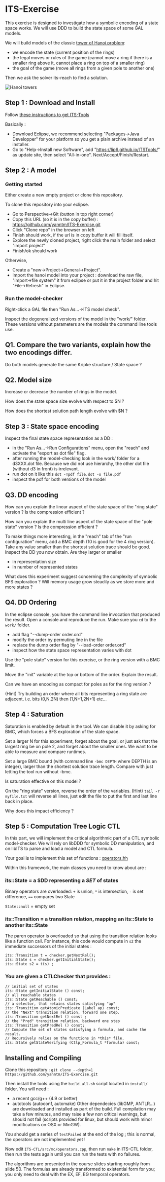 # ITS-Exercise

This exercise is designed to investigate how a symbolic encoding of a state space works.
We will use DDD to build the state space of some GAL models.

We will build models of the classic [tower of Hanoi problem](https://en.wikipedia.org/wiki/Tower_of_Hanoi): 
* we encode the state (current position of the rings)
* the legal moves or rules of the game (cannot move a ring if there is a smaller ring above it, cannot place a ring on top of a smaller ring)
* the goal of the game (move all rings from a given pole to another one)

Then we ask the solver its-reach to find a solution.

![Hanoi towers](https://upload.wikimedia.org/wikipedia/commons/thumb/8/8d/Iterative_algorithm_solving_a_6_disks_Tower_of_Hanoi.gif/220px-Iterative_algorithm_solving_a_6_disks_Tower_of_Hanoi.gif) 


## Step 1 : Download and Install

Follow [these instructions to get ITS-Tools](https://lip6.github.io/ITSTools-web/eclipsestart.html)

Basically :
* Download Eclipse, we recommend selecting "Packages->Java Developper" for your platform so you get a plain archive instead of an installer.
* Go to "Help->Install new Software", add "https://lip6.github.io/ITSTools/" as update site, then select "All-in-one". Next/Accept/Finish/Restart.

## Step 2 : A model

### Getting started
Either create a new empty project or clone this repository.

To clone this repository into your eclipse.
* Go to Perspective->Git (button in top right corner)
* Copy this URL (so it is in the copy buffer) : https://github.com/yanntm/ITS-Exercise.git
* Click "Clone repo" in the browser on left
* Finish should work, if the url is in copy buffer it will fill itself.
* Explore the newly cloned project, right click the main folder and select "import project"
* Finish/ok should work

Otherwise,
* Create a "new->Project->General->Project".
* Import the hanoi model into your project :  download the raw file, "import->file system" it from eclipse or put it in the project folder and hit "File->Refresh" in Eclipse.

### Run the model-checker

Right-click a GAL file then "Run As...->ITS model check".

Inspect the degeneralized versions of the model in the "work/" folder. 
These versions without parameters are the models the command line tools use.

## Q1. Compare the two variants, explain how the two encodings differ.

Do both models generate the same Kripke structure / State space ?

## Q2. Model size

Increase or decrease the number of rings in the model.

How does the state space size evolve with respect to $N ?

How does the shortest solution path length evolve with $N ?

## Step 3 : State space encoding

Inspect the final state space representation as a DD : 
 * in the "Run As...->Run Configurations" menu, open the "reach" and activate the "export as dot file" flag.
 * after running the model-checking look in the work/ folder for a d3XXX.dot file. Because we did not use hierarchy, the other dot file (without d3 in front) is irrelevant.
 * run dot on it like this `dot -Tpdf file.dot -o file.pdf`
 * inspect the pdf for both versions of the model

## Q3. DD encoding

How can you explain the linear aspect of the state space of the "ring state" version ?
Is the compression efficient ?

How can you explain the multi line aspect of the state space of the "pole state" version ?
Is the compression efficient ?

To make things more interesting, in the "reach" tab of the "run configuration" menu, add a BMC depth (10 is good for the 4 ring version). Take any value smaller than the shortest solution trace should be good. Inspect the DD you now obtain. 
Are they larger or smaller
* in representation size
* in number of represented states

What does this experiment suggest concerning the complexity of symbolic BFS exploration ?
Will memory usage grow steadily as we store more and more states ?

## Q4. DD Ordering

In the eclipse console, you have the command line invocation that produced the result. Open a console and reproduce the run. Make sure you `cd` to the `work/` folder.
 * add flag "--dump-order order.ord"
 * modify the order by permuting line in the file
 * replace the dump order flag by "--load-order order.ord"
 * inspect how the state space representation varies with dot
 
Use the "pole state" version for this exercise, or the ring version with a BMC limit.

Move the "init" variable at the top or bottom of the order. Explain the result.

Can we have an encoding as compact for poles as for the ring version ?

(Hint) Try building an order where all bits representing a ring state are adjacent. i.e. bits (0,N,2N) then (1,N+1,2N+1) etc...
 
## Step 4 : Saturation

Saturation is enabled by default in the tool. 
We can disable it by asking for BMC, which forces a BFS exploration of the state space.

Set a larger N for this experiment, forget about the goal, or just ask that the largest ring be on pole 2, and forget about the smaller ones. We want to be able to measure and compare runtimes.

Set a large BMC bound (with command line `-bmc DEPTH` where DEPTH is an integer), larger than the shortest solution trace length.
Compare with just letting the tool run without -bmc.

Is saturation effective on this model ?

On the "ring state" version, reverse the order of the variables. 
(Hint) `tail -r myfile.txt` will reverse all lines, just edit the file to put the first and last line back in place.

Why does this impact efficiency ?
  
## Step 5 : Computation Tree Logic CTL

In this part, we will implement the critical algorithmic part of a CTL symbolic model-checker.
We will rely on libDDD for symbolic DD manipulation, and on libITS to parse and load a model and CTL formula.

Your goal is to implement this set of functions : [operators.hh](https://github.com/lip6/ITS-CTL/blob/master/src/mc/operators.hh)

Within this framework, the main classes you need to know about are :

### its::State = a SDD representing a *SET* of states

Binary operators are overloaded: `+` is union, `*` is intersection, `-` is set difference, `==` compares two State

`State::null` = empty set

### its::Transition = a transition relation, mapping an its::State to another its::State

The paren operator is overloaded so that using the transition relation looks like a function call. 
For instance, this code would compute in `s2` the immediate successors of the initial states : 
```
its::Transition t = checker.getNextRel(); 
its::State s = checker.getInitialState(); 
its::State s2 = t(s) ;
```

### You are given a CTLChecker that provides :

```
// initial set of states
its::State getInitialState () const;
// all reachable states
its::State getReachable () const;
// a selector, that retains states satisfying "ap"
its::Transition getAtomicPredicate (Label ap) const;
// the "Next" transition relation, forward one step.
its::Transition getNextRel () const ;
// the "Pred" transition relation, backward one step
its::Transition getPredRel () const;
// Compute the set of states satisfying a formula, and cache the result.
// Recursively relies on the functions in *this* file.
its::State getStateVerifying (Ctlp_Formula_t *formula) const;
```

## Installing and Compiling

Clone this repository : `git clone --depth=1 https://github.com/yanntm/ITS-Exercise.git`

Then install the tools using the `build_all.sh` script located in `install/` folder. You will need :
* a recent gcc/g++ (4.9 or better)
* autotools (autoconf, automake)
Other dependecies (libGMP, ANTLR...) are downloaded and installed as part of the build. 
Full compilation may take a few minutes, and may raise a few non critical warnings, but should not fail (scripts provided for linux, but should work with minor modifications on OSX or MinGW).

You should get a series of `testFailed` at the end of the log ; this is normal, the operators are not implemented yet !

Now edit `ITS-CTL/src/mc/operators.cpp`, then run `make` in ITS-CTL folder, then run the tests again until you can run the tests with no failures. 

The algorithms are presented in the course slides starting roughly from slide 50.
The formulas are already transformed to existential form for you; you only need to deal with the EX, EF, EG temporal operators.







